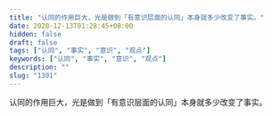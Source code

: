 ```yaml
---
title: "认同的作用巨大，光是做到「有意识层面的认同」本身就多少改变了事实。"
date: 2020-12-13T01:28:45+08:00
hidden: false
draft: false
tags: ["认同", "事实", "意识", "观点"]
keywords: ["认同", "事实", "意识", "观点"]
description: ""
slug: "1301"
---
```


认同的作用巨大，光是做到「有意识层面的认同」本身就多少改变了事实。